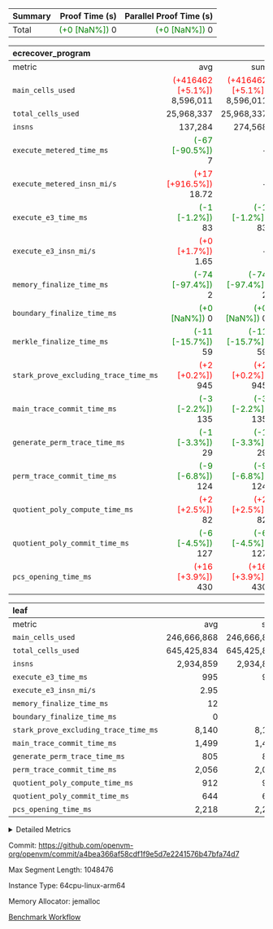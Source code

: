 | Summary | Proof Time (s) | Parallel Proof Time (s) |
|:---|---:|---:|
| Total | <span style='color: green'>(+0 [NaN%])</span> 0 | <span style='color: green'>(+0 [NaN%])</span> 0 |


| ecrecover_program |||||
|:---|---:|---:|---:|---:|
|metric|avg|sum|max|min|
| `main_cells_used     ` | <span style='color: red'>(+416462 [+5.1%])</span> 8,596,011 | <span style='color: red'>(+416462 [+5.1%])</span> 8,596,011 | <span style='color: red'>(+416462 [+5.1%])</span> 8,596,011 | <span style='color: red'>(+416462 [+5.1%])</span> 8,596,011 |
| `total_cells_used    ` |  25,968,337 |  25,968,337 |  25,968,337 |  25,968,337 |
| `insns               ` |  137,284 |  274,568 |  137,284 |  137,284 |
| `execute_metered_time_ms` | <span style='color: green'>(-67 [-90.5%])</span> 7 | -          | -          | -          |
| `execute_metered_insn_mi/s` | <span style='color: red'>(+17 [+916.5%])</span> 18.72 | -          | <span style='color: red'>(+17 [+916.5%])</span> 18.72 | <span style='color: red'>(+17 [+916.5%])</span> 18.72 |
| `execute_e3_time_ms  ` | <span style='color: green'>(-1 [-1.2%])</span> 83 | <span style='color: green'>(-1 [-1.2%])</span> 83 | <span style='color: green'>(-1 [-1.2%])</span> 83 | <span style='color: green'>(-1 [-1.2%])</span> 83 |
| `execute_e3_insn_mi/s` | <span style='color: red'>(+0 [+1.7%])</span> 1.65 | -          | <span style='color: red'>(+0 [+1.7%])</span> 1.65 | <span style='color: red'>(+0 [+1.7%])</span> 1.65 |
| `memory_finalize_time_ms` | <span style='color: green'>(-74 [-97.4%])</span> 2 | <span style='color: green'>(-74 [-97.4%])</span> 2 | <span style='color: green'>(-74 [-97.4%])</span> 2 | <span style='color: green'>(-74 [-97.4%])</span> 2 |
| `boundary_finalize_time_ms` | <span style='color: green'>(+0 [NaN%])</span> 0 | <span style='color: green'>(+0 [NaN%])</span> 0 | <span style='color: green'>(+0 [NaN%])</span> 0 | <span style='color: green'>(+0 [NaN%])</span> 0 |
| `merkle_finalize_time_ms` | <span style='color: green'>(-11 [-15.7%])</span> 59 | <span style='color: green'>(-11 [-15.7%])</span> 59 | <span style='color: green'>(-11 [-15.7%])</span> 59 | <span style='color: green'>(-11 [-15.7%])</span> 59 |
| `stark_prove_excluding_trace_time_ms` | <span style='color: red'>(+2 [+0.2%])</span> 945 | <span style='color: red'>(+2 [+0.2%])</span> 945 | <span style='color: red'>(+2 [+0.2%])</span> 945 | <span style='color: red'>(+2 [+0.2%])</span> 945 |
| `main_trace_commit_time_ms` | <span style='color: green'>(-3 [-2.2%])</span> 135 | <span style='color: green'>(-3 [-2.2%])</span> 135 | <span style='color: green'>(-3 [-2.2%])</span> 135 | <span style='color: green'>(-3 [-2.2%])</span> 135 |
| `generate_perm_trace_time_ms` | <span style='color: green'>(-1 [-3.3%])</span> 29 | <span style='color: green'>(-1 [-3.3%])</span> 29 | <span style='color: green'>(-1 [-3.3%])</span> 29 | <span style='color: green'>(-1 [-3.3%])</span> 29 |
| `perm_trace_commit_time_ms` | <span style='color: green'>(-9 [-6.8%])</span> 124 | <span style='color: green'>(-9 [-6.8%])</span> 124 | <span style='color: green'>(-9 [-6.8%])</span> 124 | <span style='color: green'>(-9 [-6.8%])</span> 124 |
| `quotient_poly_compute_time_ms` | <span style='color: red'>(+2 [+2.5%])</span> 82 | <span style='color: red'>(+2 [+2.5%])</span> 82 | <span style='color: red'>(+2 [+2.5%])</span> 82 | <span style='color: red'>(+2 [+2.5%])</span> 82 |
| `quotient_poly_commit_time_ms` | <span style='color: green'>(-6 [-4.5%])</span> 127 | <span style='color: green'>(-6 [-4.5%])</span> 127 | <span style='color: green'>(-6 [-4.5%])</span> 127 | <span style='color: green'>(-6 [-4.5%])</span> 127 |
| `pcs_opening_time_ms ` | <span style='color: red'>(+16 [+3.9%])</span> 430 | <span style='color: red'>(+16 [+3.9%])</span> 430 | <span style='color: red'>(+16 [+3.9%])</span> 430 | <span style='color: red'>(+16 [+3.9%])</span> 430 |

| leaf |||||
|:---|---:|---:|---:|---:|
|metric|avg|sum|max|min|
| `main_cells_used     ` |  246,666,868 |  246,666,868 |  246,666,868 |  246,666,868 |
| `total_cells_used    ` |  645,425,834 |  645,425,834 |  645,425,834 |  645,425,834 |
| `insns               ` |  2,934,859 |  2,934,859 |  2,934,859 |  2,934,859 |
| `execute_e3_time_ms  ` |  995 |  995 |  995 |  995 |
| `execute_e3_insn_mi/s` |  2.95 | -          |  2.95 |  2.95 |
| `memory_finalize_time_ms` |  12 |  12 |  12 |  12 |
| `boundary_finalize_time_ms` |  0 |  0 |  0 |  0 |
| `stark_prove_excluding_trace_time_ms` |  8,140 |  8,140 |  8,140 |  8,140 |
| `main_trace_commit_time_ms` |  1,499 |  1,499 |  1,499 |  1,499 |
| `generate_perm_trace_time_ms` |  805 |  805 |  805 |  805 |
| `perm_trace_commit_time_ms` |  2,056 |  2,056 |  2,056 |  2,056 |
| `quotient_poly_compute_time_ms` |  912 |  912 |  912 |  912 |
| `quotient_poly_commit_time_ms` |  644 |  644 |  644 |  644 |
| `pcs_opening_time_ms ` |  2,218 |  2,218 |  2,218 |  2,218 |



<details>
<summary>Detailed Metrics</summary>

|  | keygen_time_ms | commit_exe_time_ms | app proof_time_ms | agg_layer_time_ms |
| --- | --- | --- | --- |
|  | 50 | 9 | 1,653 | 10,790 | 

| group | single_leaf_agg_time_ms | prove_segment_time_ms | num_children | memory_to_vec_partition_time_ms | insns | fri.log_blowup | execute_metered_time_ms | execute_metered_insn_mi/s | compute_user_public_values_proof_time_ms |
| --- | --- | --- | --- | --- | --- | --- | --- | --- | --- |
| ecrecover_program |  | 1,595 |  | 10 | 137,284 | 1 | 7 | 18.72 | 42 | 
| leaf | 10,788 |  | 1 |  |  | 1 |  |  |  | 

| group | air_name | quotient_deg | interactions | constraints |
| --- | --- | --- | --- | --- |
| ecrecover_program | AccessAdapterAir<16> | 2 | 5 | 12 | 
| ecrecover_program | AccessAdapterAir<2> | 2 | 5 | 12 | 
| ecrecover_program | AccessAdapterAir<32> | 2 | 5 | 12 | 
| ecrecover_program | AccessAdapterAir<4> | 2 | 5 | 12 | 
| ecrecover_program | AccessAdapterAir<8> | 2 | 5 | 12 | 
| ecrecover_program | BitwiseOperationLookupAir<8> | 2 | 2 | 4 | 
| ecrecover_program | KeccakVmAir | 2 | 321 | 4,513 | 
| ecrecover_program | MemoryMerkleAir<8> | 2 | 4 | 39 | 
| ecrecover_program | PersistentBoundaryAir<8> | 2 | 3 | 7 | 
| ecrecover_program | PhantomAir | 2 | 3 | 5 | 
| ecrecover_program | Poseidon2PeripheryAir<BabyBearParameters>, 1> | 2 | 1 | 286 | 
| ecrecover_program | ProgramAir | 1 | 1 | 4 | 
| ecrecover_program | RangeTupleCheckerAir<2> | 1 | 1 | 4 | 
| ecrecover_program | Rv32HintStoreAir | 2 | 18 | 28 | 
| ecrecover_program | VariableRangeCheckerAir | 1 | 1 | 4 | 
| ecrecover_program | VmAirWrapper<Rv32BaseAluAdapterAir, BaseAluCoreAir<4, 8> | 2 | 20 | 37 | 
| ecrecover_program | VmAirWrapper<Rv32BaseAluAdapterAir, LessThanCoreAir<4, 8> | 2 | 18 | 40 | 
| ecrecover_program | VmAirWrapper<Rv32BaseAluAdapterAir, ShiftCoreAir<4, 8> | 2 | 24 | 91 | 
| ecrecover_program | VmAirWrapper<Rv32BranchAdapterAir, BranchEqualCoreAir<4> | 2 | 11 | 20 | 
| ecrecover_program | VmAirWrapper<Rv32BranchAdapterAir, BranchLessThanCoreAir<4, 8> | 2 | 13 | 35 | 
| ecrecover_program | VmAirWrapper<Rv32CondRdWriteAdapterAir, Rv32JalLuiCoreAir> | 2 | 10 | 18 | 
| ecrecover_program | VmAirWrapper<Rv32IsEqualModAdapterAir<2, 1, 32, 32>, ModularIsEqualCoreAir<32, 4, 8> | 2 | 25 | 225 | 
| ecrecover_program | VmAirWrapper<Rv32JalrAdapterAir, Rv32JalrCoreAir> | 2 | 16 | 20 | 
| ecrecover_program | VmAirWrapper<Rv32LoadStoreAdapterAir, LoadSignExtendCoreAir<4, 8> | 2 | 18 | 33 | 
| ecrecover_program | VmAirWrapper<Rv32LoadStoreAdapterAir, LoadStoreCoreAir<4> | 2 | 17 | 40 | 
| ecrecover_program | VmAirWrapper<Rv32MultAdapterAir, DivRemCoreAir<4, 8> | 2 | 25 | 84 | 
| ecrecover_program | VmAirWrapper<Rv32MultAdapterAir, MulHCoreAir<4, 8> | 2 | 24 | 31 | 
| ecrecover_program | VmAirWrapper<Rv32MultAdapterAir, MultiplicationCoreAir<4, 8> | 2 | 19 | 19 | 
| ecrecover_program | VmAirWrapper<Rv32RdWriteAdapterAir, Rv32AuipcCoreAir> | 2 | 12 | 14 | 
| ecrecover_program | VmAirWrapper<Rv32VecHeapAdapterAir<1, 2, 2, 32, 32>, FieldExpressionCoreAir> | 2 | 415 | 480 | 
| ecrecover_program | VmAirWrapper<Rv32VecHeapAdapterAir<2, 1, 1, 32, 32>, FieldExpressionCoreAir> | 2 | 158 | 190 | 
| ecrecover_program | VmAirWrapper<Rv32VecHeapAdapterAir<2, 2, 2, 32, 32>, FieldExpressionCoreAir> | 2 | 428 | 457 | 
| ecrecover_program | VmConnectorAir | 2 | 5 | 11 | 
| leaf | AccessAdapterAir<2> | 2 | 5 | 12 | 
| leaf | AccessAdapterAir<4> | 2 | 5 | 12 | 
| leaf | AccessAdapterAir<8> | 2 | 5 | 12 | 
| leaf | FriReducedOpeningAir | 2 | 39 | 71 | 
| leaf | JalRangeCheckAir | 2 | 9 | 14 | 
| leaf | NativePoseidon2Air<BabyBearParameters>, 1> | 2 | 136 | 572 | 
| leaf | PhantomAir | 2 | 3 | 5 | 
| leaf | ProgramAir | 1 | 1 | 4 | 
| leaf | VariableRangeCheckerAir | 1 | 1 | 4 | 
| leaf | VmAirWrapper<AluNativeAdapterAir, FieldArithmeticCoreAir> | 2 | 15 | 27 | 
| leaf | VmAirWrapper<BranchNativeAdapterAir, BranchEqualCoreAir<1> | 2 | 11 | 25 | 
| leaf | VmAirWrapper<NativeAdapterAir<2, 0>, PublicValuesCoreAir> | 2 | 11 | 30 | 
| leaf | VmAirWrapper<NativeLoadStoreAdapterAir<1>, NativeLoadStoreCoreAir<1> | 2 | 15 | 20 | 
| leaf | VmAirWrapper<NativeLoadStoreAdapterAir<4>, NativeLoadStoreCoreAir<4> | 2 | 15 | 20 | 
| leaf | VmAirWrapper<NativeVectorizedAdapterAir<4>, FieldExtensionCoreAir> | 2 | 15 | 27 | 
| leaf | VmConnectorAir | 2 | 5 | 11 | 
| leaf | VolatileBoundaryAir | 2 | 7 | 19 | 

| group | air_name | idx | rows | prep_cols | perm_cols | main_cols | cells |
| --- | --- | --- | --- | --- | --- | --- | --- |
| leaf | AccessAdapterAir<2> | 0 | 1,048,576 |  | 16 | 11 | 28,311,552 | 
| leaf | AccessAdapterAir<4> | 0 | 524,288 |  | 16 | 13 | 15,204,352 | 
| leaf | AccessAdapterAir<8> | 0 | 32,768 |  | 16 | 17 | 1,081,344 | 
| leaf | FriReducedOpeningAir | 0 | 4,194,304 |  | 84 | 27 | 465,567,744 | 
| leaf | JalRangeCheckAir | 0 | 65,536 |  | 28 | 12 | 2,621,440 | 
| leaf | NativePoseidon2Air<BabyBearParameters>, 1> | 0 | 262,144 |  | 312 | 398 | 186,122,240 | 
| leaf | PhantomAir | 0 | 32,768 |  | 12 | 6 | 589,824 | 
| leaf | ProgramAir | 0 | 524,288 |  | 8 | 10 | 9,437,184 | 
| leaf | VariableRangeCheckerAir | 0 | 262,144 | 2 | 8 | 1 | 2,359,296 | 
| leaf | VmAirWrapper<AluNativeAdapterAir, FieldArithmeticCoreAir> | 0 | 2,097,152 |  | 36 | 29 | 136,314,880 | 
| leaf | VmAirWrapper<BranchNativeAdapterAir, BranchEqualCoreAir<1> | 0 | 524,288 |  | 28 | 23 | 26,738,688 | 
| leaf | VmAirWrapper<NativeAdapterAir<2, 0>, PublicValuesCoreAir> | 0 | 64 |  | 28 | 27 | 3,520 | 
| leaf | VmAirWrapper<NativeLoadStoreAdapterAir<1>, NativeLoadStoreCoreAir<1> | 0 | 1,048,576 |  | 40 | 21 | 63,963,136 | 
| leaf | VmAirWrapper<NativeLoadStoreAdapterAir<4>, NativeLoadStoreCoreAir<4> | 0 | 262,144 |  | 40 | 27 | 17,563,648 | 
| leaf | VmAirWrapper<NativeVectorizedAdapterAir<4>, FieldExtensionCoreAir> | 0 | 262,144 |  | 36 | 38 | 19,398,656 | 
| leaf | VmConnectorAir | 0 | 2 | 1 | 16 | 5 | 42 | 
| leaf | VolatileBoundaryAir | 0 | 524,288 |  | 20 | 12 | 16,777,216 | 

| group | air_name | segment | rows | prep_cols | perm_cols | main_cols | cells |
| --- | --- | --- | --- | --- | --- | --- | --- |
| ecrecover_program | AccessAdapterAir<16> | 0 | 4,096 |  | 16 | 25 | 167,936 | 
| ecrecover_program | AccessAdapterAir<32> | 0 | 2,048 |  | 16 | 41 | 116,736 | 
| ecrecover_program | AccessAdapterAir<8> | 0 | 16,384 |  | 16 | 17 | 540,672 | 
| ecrecover_program | BitwiseOperationLookupAir<8> | 0 | 65,536 | 3 | 8 | 2 | 655,360 | 
| ecrecover_program | KeccakVmAir | 0 | 128 |  | 1,056 | 3,163 | 540,032 | 
| ecrecover_program | MemoryMerkleAir<8> | 0 | 4,096 |  | 16 | 32 | 196,608 | 
| ecrecover_program | PersistentBoundaryAir<8> | 0 | 4,096 |  | 12 | 20 | 131,072 | 
| ecrecover_program | PhantomAir | 0 | 16 |  | 12 | 6 | 288 | 
| ecrecover_program | Poseidon2PeripheryAir<BabyBearParameters>, 1> | 0 | 4,096 |  | 8 | 300 | 1,261,568 | 
| ecrecover_program | ProgramAir | 0 | 32,768 |  | 8 | 10 | 589,824 | 
| ecrecover_program | RangeTupleCheckerAir<2> | 0 | 524,288 | 2 | 8 | 1 | 4,718,592 | 
| ecrecover_program | Rv32HintStoreAir | 0 | 256 |  | 44 | 32 | 19,456 | 
| ecrecover_program | VariableRangeCheckerAir | 0 | 262,144 | 2 | 8 | 1 | 2,359,296 | 
| ecrecover_program | VmAirWrapper<Rv32BaseAluAdapterAir, BaseAluCoreAir<4, 8> | 0 | 65,536 |  | 52 | 36 | 5,767,168 | 
| ecrecover_program | VmAirWrapper<Rv32BaseAluAdapterAir, LessThanCoreAir<4, 8> | 0 | 4,096 |  | 40 | 37 | 315,392 | 
| ecrecover_program | VmAirWrapper<Rv32BaseAluAdapterAir, ShiftCoreAir<4, 8> | 0 | 16,384 |  | 52 | 53 | 1,720,320 | 
| ecrecover_program | VmAirWrapper<Rv32BranchAdapterAir, BranchEqualCoreAir<4> | 0 | 16,384 |  | 28 | 26 | 884,736 | 
| ecrecover_program | VmAirWrapper<Rv32BranchAdapterAir, BranchLessThanCoreAir<4, 8> | 0 | 4,096 |  | 32 | 32 | 262,144 | 
| ecrecover_program | VmAirWrapper<Rv32CondRdWriteAdapterAir, Rv32JalLuiCoreAir> | 0 | 4,096 |  | 28 | 18 | 188,416 | 
| ecrecover_program | VmAirWrapper<Rv32IsEqualModAdapterAir<2, 1, 32, 32>, ModularIsEqualCoreAir<32, 4, 8> | 0 | 4,096 |  | 56 | 166 | 909,312 | 
| ecrecover_program | VmAirWrapper<Rv32JalrAdapterAir, Rv32JalrCoreAir> | 0 | 4,096 |  | 36 | 28 | 262,144 | 
| ecrecover_program | VmAirWrapper<Rv32LoadStoreAdapterAir, LoadSignExtendCoreAir<4, 8> | 0 | 8,192 |  | 52 | 36 | 720,896 | 
| ecrecover_program | VmAirWrapper<Rv32LoadStoreAdapterAir, LoadStoreCoreAir<4> | 0 | 65,536 |  | 52 | 41 | 6,094,848 | 
| ecrecover_program | VmAirWrapper<Rv32MultAdapterAir, MulHCoreAir<4, 8> | 0 | 8 |  | 72 | 39 | 888 | 
| ecrecover_program | VmAirWrapper<Rv32MultAdapterAir, MultiplicationCoreAir<4, 8> | 0 | 32 |  | 52 | 31 | 2,656 | 
| ecrecover_program | VmAirWrapper<Rv32RdWriteAdapterAir, Rv32AuipcCoreAir> | 0 | 2,048 |  | 28 | 20 | 98,304 | 
| ecrecover_program | VmAirWrapper<Rv32VecHeapAdapterAir<1, 2, 2, 32, 32>, FieldExpressionCoreAir> | 0 | 2,048 |  | 836 | 547 | 2,832,384 | 
| ecrecover_program | VmAirWrapper<Rv32VecHeapAdapterAir<2, 1, 1, 32, 32>, FieldExpressionCoreAir> | 0 | 32 |  | 320 | 263 | 18,656 | 
| ecrecover_program | VmAirWrapper<Rv32VecHeapAdapterAir<2, 2, 2, 32, 32>, FieldExpressionCoreAir> | 0 | 1,024 |  | 860 | 625 | 1,520,640 | 
| ecrecover_program | VmConnectorAir | 0 | 2 | 1 | 16 | 5 | 42 | 

| group | idx | tracegen_time_ms | total_cells_used | total_cells | stark_prove_excluding_trace_time_ms | quotient_poly_compute_time_ms | quotient_poly_commit_time_ms | perm_trace_commit_time_ms | pcs_opening_time_ms | memory_finalize_time_ms | main_trace_commit_time_ms | main_cells_used | insns | generate_perm_trace_time_ms | execute_e3_time_ms | execute_e3_insn_mi/s | boundary_finalize_time_ms |
| --- | --- | --- | --- | --- | --- | --- | --- | --- | --- | --- | --- | --- | --- | --- | --- | --- | --- |
| leaf | 0 | 602 | 645,425,834 | 992,054,762 | 8,140 | 912 | 644 | 2,056 | 2,218 | 12 | 1,499 | 246,666,868 | 2,934,859 | 805 | 995 | 2.95 | 0 | 

| group | idx | trace_height_constraint | weighted_sum | threshold |
| --- | --- | --- | --- | --- |
| leaf | 0 | 0 | 18,022,532 | 2,013,265,921 | 
| leaf | 0 | 1 | 122,388,736 | 2,013,265,921 | 
| leaf | 0 | 2 | 9,011,266 | 2,013,265,921 | 
| leaf | 0 | 3 | 122,487,044 | 2,013,265,921 | 
| leaf | 0 | 4 | 524,288 | 2,013,265,921 | 
| leaf | 0 | 5 | 273,220,298 | 2,013,265,921 | 

| group | segment | tracegen_time_ms | total_cells_used | total_cells | stark_prove_excluding_trace_time_ms | quotient_poly_compute_time_ms | quotient_poly_commit_time_ms | perm_trace_commit_time_ms | pcs_opening_time_ms | merkle_finalize_time_ms | memory_to_vec_partition_time_ms | memory_finalize_time_ms | main_trace_commit_time_ms | main_cells_used | insns | generate_perm_trace_time_ms | execute_e3_time_ms | execute_e3_insn_mi/s | boundary_finalize_time_ms |
| --- | --- | --- | --- | --- | --- | --- | --- | --- | --- | --- | --- | --- | --- | --- | --- | --- | --- | --- | --- |
| ecrecover_program | 0 | 97 | 25,968,337 | 32,925,330 | 945 | 82 | 127 | 124 | 430 | 59 | 11 | 2 | 135 | 8,596,011 | 137,284 | 29 | 83 | 1.65 | 0 | 

| group | segment | trace_height_constraint | weighted_sum | threshold |
| --- | --- | --- | --- | --- |
| ecrecover_program | 0 | 0 | 396,372 | 2,013,265,921 | 
| ecrecover_program | 0 | 1 | 1,239,280 | 2,013,265,921 | 
| ecrecover_program | 0 | 2 | 198,186 | 2,013,265,921 | 
| ecrecover_program | 0 | 3 | 2,663,748 | 2,013,265,921 | 
| ecrecover_program | 0 | 4 | 16,384 | 2,013,265,921 | 
| ecrecover_program | 0 | 5 | 8,192 | 2,013,265,921 | 
| ecrecover_program | 0 | 6 | 471,272 | 2,013,265,921 | 
| ecrecover_program | 0 | 7 | 192 | 2,013,265,921 | 
| ecrecover_program | 0 | 8 | 5,947,994 | 2,013,265,921 | 

</details>


Commit: https://github.com/openvm-org/openvm/commit/a4bea366af58cdf1f9e5d7e2241576b47bfa74d7

Max Segment Length: 1048476

Instance Type: 64cpu-linux-arm64

Memory Allocator: jemalloc

[Benchmark Workflow](https://github.com/openvm-org/openvm/actions/runs/16485121508)
